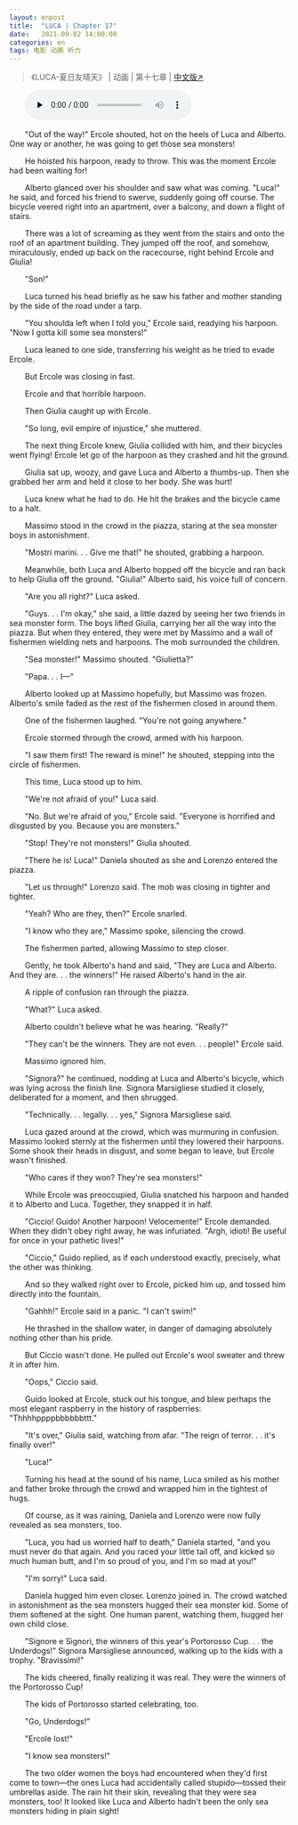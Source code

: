 ```yaml
---
layout: enpost
title:  "LUCA | Chapter 17"
date:   2021-09-02 14:00:00
categories: en
tags: 电影 动画 听力
---
```


>《LUCA-夏日友晴天》 | 动画 | 第十七章 | [中文版↗](https://buyivi.xyz/wenji/luca-chapter17/)

​&emsp;&emsp;<audio id="audio" controls="" preload="none">
      <source id="m4a" src="https://buyivi.xyz/wenji/files/audio/Luca/Chapter17.m4a">
</audio>

&emsp;&emsp;"Out of the way!" Ercole shouted, hot on the heels of Luca and Alberto. One way or another, he was going to get those sea monsters!

&emsp;&emsp;He hoisted his harpoon, ready to throw. This was the moment Ercole had been waiting for!

&emsp;&emsp;Alberto glanced over his shoulder and saw what was coming. "Luca!" he said, and forced his friend to swerve, suddenly going off course. The bicycle veered right into an apartment, over a balcony, and down a flight of stairs.

&emsp;&emsp;There was a lot of screaming as they went from the stairs and onto the roof of an apartment building. They jumped off the roof, and somehow, miraculously, ended up back on the racecourse, right behind Ercole and Giulia!

&emsp;&emsp;"Son!"

&emsp;&emsp;Luca turned his head briefly as he saw his father and mother standing by the side of the road under a tarp.

&emsp;&emsp;"You shoulda left when I told you," Ercole said, readying his harpoon. "Now I gotta kill some sea monsters!"

&emsp;&emsp;Luca leaned to one side, transferring his weight as he tried to evade Ercole.

&emsp;&emsp;But Ercole was closing in fast.

&emsp;&emsp;Ercole and that horrible harpoon.

&emsp;&emsp;Then Giulia caught up with Ercole.

&emsp;&emsp;"So long, evil empire of injustice," she muttered.

&emsp;&emsp;The next thing Ercole knew, Giulia collided with him, and their bicycles went flying! Ercole let go of the harpoon as they crashed and hit the ground.

&emsp;&emsp;Giulia sat up, woozy, and gave Luca and Alberto a thumbs-up. Then she grabbed her arm and held it close to her body. She was hurt!

&emsp;&emsp;Luca knew what he had to do. He hit the brakes and the bicycle came to a halt.

&emsp;&emsp;Massimo stood in the crowd in the piazza, staring at the sea monster boys in astonishment.

&emsp;&emsp;"Mostri marini. . . Give me that!" he shouted, grabbing a harpoon.

&emsp;&emsp;Meanwhile, both Luca and Alberto hopped off the bicycle and ran back to help Giulia off the ground. "Giulia!" Alberto said, his voice full of concern.

&emsp;&emsp;"Are you all right?" Luca asked.

&emsp;&emsp;"Guys. . . I'm okay," she said, a little dazed by seeing her two friends in sea monster form. The boys lifted Giulia, carrying her all the way into the piazza. But when they entered, they were met by Massimo and a wall of fishermen wielding nets and harpoons. The mob surrounded the children.

&emsp;&emsp;"Sea monster!" Massimo shouted. "Giulietta?"

&emsp;&emsp;"Papa. . . I—"

&emsp;&emsp;Alberto looked up at Massimo hopefully, but Massimo was frozen. Alberto's smile faded as the rest of the fishermen closed in around them.

&emsp;&emsp;One of the fishermen laughed. "You're not going anywhere."

&emsp;&emsp;Ercole stormed through the crowd, armed with his harpoon.

&emsp;&emsp;"I saw them first! The reward is mine!" he shouted, stepping into the circle of fishermen.

&emsp;&emsp;This time, Luca stood up to him.

&emsp;&emsp;"We're not afraid of you!" Luca said.

&emsp;&emsp;"No. But we're afraid of you," Ercole said. "Everyone is horrified and disgusted by you. Because you are monsters."

&emsp;&emsp;"Stop! They're not monsters!" Giulia shouted.

&emsp;&emsp;"There he is! Luca!" Daniela shouted as she and Lorenzo entered the piazza.

&emsp;&emsp;"Let us through!" Lorenzo said. The mob was closing in tighter and tighter.

&emsp;&emsp;"Yeah? Who are they, then?" Ercole snarled.

&emsp;&emsp;"I know who they are," Massimo spoke, silencing the crowd.

&emsp;&emsp;The fishermen parted, allowing Massimo to step closer.

&emsp;&emsp;Gently, he took Alberto's hand and said, "They are Luca and Alberto. And they are. . . the winners!" He raised Alberto's hand in the air.

&emsp;&emsp;A ripple of confusion ran through the piazza.

&emsp;&emsp;"What?" Luca asked.

&emsp;&emsp;Alberto couldn't believe what he was hearing. "Really?"

&emsp;&emsp;"They can't be the winners. They are not even. . . people!" Ercole said.

&emsp;&emsp;Massimo ignored him.

&emsp;&emsp;"Signora?" he continued, nodding at Luca and Alberto's bicycle, which was lying across the finish line. Signora Marsigliese studied it closely, deliberated for a moment, and then shrugged.

&emsp;&emsp;"Technically. . . legally. . . yes," Signora Marsigliese said.

&emsp;&emsp;Luca gazed around at the crowd, which was murmuring in confusion. Massimo looked sternly at the fishermen until they lowered their harpoons. Some shook their heads in disgust, and some began to leave, but Ercole wasn't finished.

&emsp;&emsp;"Who cares if they won? They're sea monsters!"

&emsp;&emsp;While Ercole was preoccupied, Giulia snatched his harpoon and handed it to Alberto and Luca. Together, they snapped it in half.

&emsp;&emsp;"Ciccio! Guido! Another harpoon! Velocemente!" Ercole demanded. When they didn't obey right away, he was infuriated. "Argh, idioti! Be useful for once in your pathetic lives!"

&emsp;&emsp;"Ciccio," Guido replied, as if each understood exactly, precisely, what the other was thinking.

&emsp;&emsp;And so they walked right over to Ercole, picked him up, and tossed him directly into the fountain.

&emsp;&emsp;"Gahhh!" Ercole said in a panic. "I can't swim!"

&emsp;&emsp;He thrashed in the shallow water, in danger of damaging absolutely nothing other than his pride.

&emsp;&emsp;But Ciccio wasn't done. He pulled out Ercole's wool sweater and threw it in after him.

&emsp;&emsp;"Oops," Ciccio said.

&emsp;&emsp;Guido looked at Ercole, stuck out his tongue, and blew perhaps the most elegant raspberry in the history of raspberries: "Thhhhppppbbbbbbttt."

&emsp;&emsp;"It's over," Giulia said, watching from afar. "The reign of terror. . . it's finally over!"

&emsp;&emsp;"Luca!"

&emsp;&emsp;Turning his head at the sound of his name, Luca smiled as his mother and father broke through the crowd and wrapped him in the tightest of hugs.

&emsp;&emsp;Of course, as it was raining, Daniela and Lorenzo were now fully revealed as sea monsters, too.

&emsp;&emsp;"Luca, you had us worried half to death," Daniela started, "and you must never do that again. And you raced your little tail off, and kicked so much human butt, and I'm so proud of you, and I'm so mad at you!"

&emsp;&emsp;"I'm sorry!" Luca said.

&emsp;&emsp;Daniela hugged him even closer. Lorenzo joined in. The crowd watched in astonishment as the sea monsters hugged their sea monster kid. Some of them softened at the sight. One human parent, watching them, hugged her own child close.

&emsp;&emsp;"Signore e Signori, the winners of this year's Portorosso Cup. . . the Underdogs!" Signora Marsigliese announced, walking up to the kids with a trophy. "Bravissimi!"

&emsp;&emsp;The kids cheered, finally realizing it was real. They were the winners of the Portorosso Cup!

&emsp;&emsp;The kids of Portorosso started celebrating, too.

&emsp;&emsp;"Go, Underdogs!"

&emsp;&emsp;"Ercole lost!"

&emsp;&emsp;"I know sea monsters!"

&emsp;&emsp;The two older women the boys had encountered when they'd first come to town—the ones Luca had accidentally called stupido—tossed their umbrellas aside. The rain hit their skin, revealing that they were sea monsters, too! It looked like Luca and Alberto hadn't been the only sea monsters hiding in plain sight!